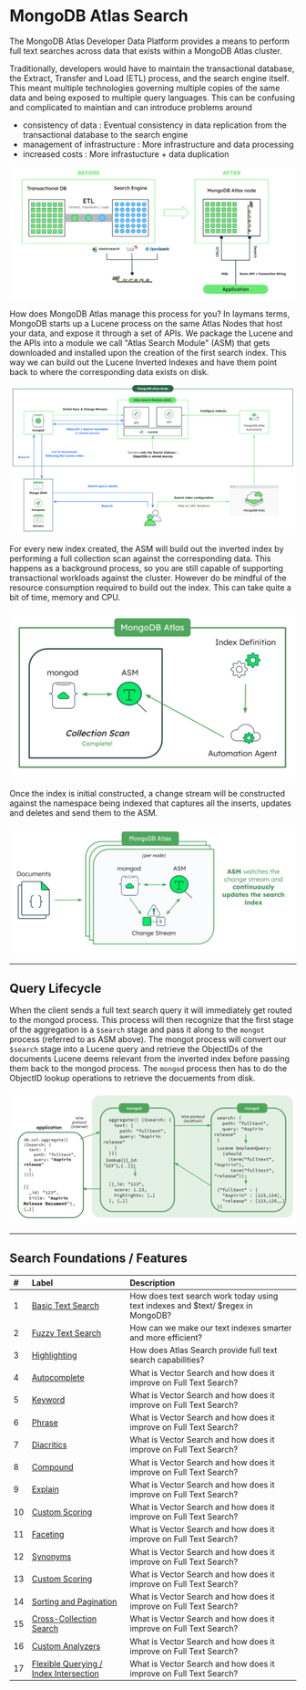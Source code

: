 # MongoDB Atlas Search

The MongoDB Atlas Developer Data Platform provides a means to perform full text searches across data that exists within a MongoDB Atlas cluster. 

Traditionally, developers would have to maintain the transactional database, the Extract, Transfer and Load (ETL) process, and the search engine itself.
This meant multiple technologies governing multiple copies of the same data and being exposed to multiple query languages. This can be confusing and complicated to maintian 
and can introduce problems around
- consistency of data : Eventual consistency in data replication from the transactional database to the search engine
- management of infrastructure : More infrastructure and data processing
- increased costs : More infrastucture + data duplication

![](/images/AtlasSearch/atlassearcharchitecture1.png)

How does MongoDB Atlas manage this process for you? In laymans terms, MongoDB starts up a Lucene process on the same Atlas Nodes that host your data, and expose it through a set of APIs. 
We package the Lucene and the APIs into a module we call "Atlas Search Module" (ASM) that gets downloaded and installed upon the creation of the first search index. This way we can build out 
the Lucene Inverted Indexes and have them point back to where the corresponding data exists on disk. 

![](/images/AtlasSearch/atlassearcharchitecture2.png)

For every new index created, the ASM will build out the inverted index by performing a full collection scan against the corresponding data. This happens as a background process,
so you are still capable of supporting transactional workloads against the cluster. However do be mindful of the resource consumption required to build out the index. This can
take quite a bit of time, memory and CPU.

![](/images/AtlasSearch/initialindexing.png)

Once the index is initial constructed, a change stream will be constructed against the namespace being indexed that captures all the inserts, updates and deletes and send them to the ASM. 

![](/images/AtlasSearch/incrementalindexing.png)


-----------------------------------------------------------------------------------------------------------------------------------------
## Query Lifecycle

When the client sends a full text search query it will immediately get routed to the mongod process. This process will then recognize that the first stage of the aggregation is a `$search` stage and pass it along to the `mongot` process (referred to as ASM above). The mongot process will convert our `$search` stage into a Lucene query and retrieve the ObjectIDs of the documents Lucene deems relevant from the inverted index before passing them back to the mongod process. The `mongod` process then has to do the ObjectID lookup operations to retrieve the docuements from disk. 

![](/images/AtlasSearch/querylifecycle.png)

-----------------------------------------------------------------------------------------------------------------------------------------

## Search Foundations / Features

| # | Label                                                       | Description |
|:--|:------------------------------------------------------------|:-----------|
| 1 | [Basic Text Search](foundations/)     | How does text search work today using text indexes and $text/ $regex in MongoDB? |
| 2 | [Fuzzy Text Search](foundations/)     | How can we make our text indexes smarter and more efficient?|
| 3 | [Highlighting](foundations/)          | How does Atlas Search provide full text search capabilities? |
| 4 | [Autocomplete](foundations/)          | What is Vector Search and how does it improve on Full Text Search? |
| 5 | [Keyword](foundations/)               | What is Vector Search and how does it improve on Full Text Search? |
| 6 | [Phrase](foundations/)          | What is Vector Search and how does it improve on Full Text Search? |
| 7 | [Diacritics](foundations/)          | What is Vector Search and how does it improve on Full Text Search? |
| 8 | [Compound](foundations/)          | What is Vector Search and how does it improve on Full Text Search? |
| 9 | [Explain](foundations/)          | What is Vector Search and how does it improve on Full Text Search? |
| 10| [Custom Scoring](foundations/)          | What is Vector Search and how does it improve on Full Text Search? |
| 11| [Faceting](foundations/)          | What is Vector Search and how does it improve on Full Text Search? |
| 12| [Synonyms](foundations/)          | What is Vector Search and how does it improve on Full Text Search? |
| 13| [Custom Scoring](foundations/)          | What is Vector Search and how does it improve on Full Text Search? |
| 14| [Sorting and Pagination](foundations/)          | What is Vector Search and how does it improve on Full Text Search? |
| 15| [Cross-Collection Search](foundations/)          | What is Vector Search and how does it improve on Full Text Search? |
| 16| [Custom Analyzers](foundations/)          | What is Vector Search and how does it improve on Full Text Search? |
| 17| [Flexible Querying / Index Intersection](foundations/)          | What is Vector Search and how does it improve on Full Text Search? |
